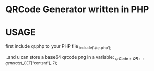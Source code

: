 # QRCode Generator written in PHP

# USAGE
 first include qr.php to your PHP file
 <sub> include('./qr.php'); </sub>
 
 ..and u can store a base64 qrcode png in a variable:
 <sub> $qrCode = QR::generate($_GET["content"], 7); </sub>
